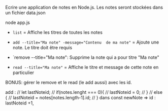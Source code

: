 Ecrire une application de notes en Node.js.
Les notes seront stockées dans un 
fichier data.json

node app.js
- `list` = Affiche les titres de toutes 
les notes
- `add --title="Ma note" -message="Contenu 
de ma note"` = Ajoute une note. 
Le titre doit être requis

- `remove --title="Ma note": Supprime 
la note qui a pour titre "Ma note"
- `read --title="Ma note"` = Affiche le titre
 et message de cette note en particulier

BONUS: gérer le remove et le read (le add 
aussi) avec les id.



add : 
// let lastNoteid;
                // if(notes.lenght === 0){
                //     lastNoteid = 0;
                // }
                // else {
                //     lastNoteid = notes[notes.length-1].id;
                // }
dans const newNote => id : lastNoteid +1,